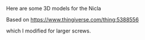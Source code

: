 Here are some 3D models for the Nicla

Based on https://www.thingiverse.com/thing:5388556

which I modified for larger screws.

